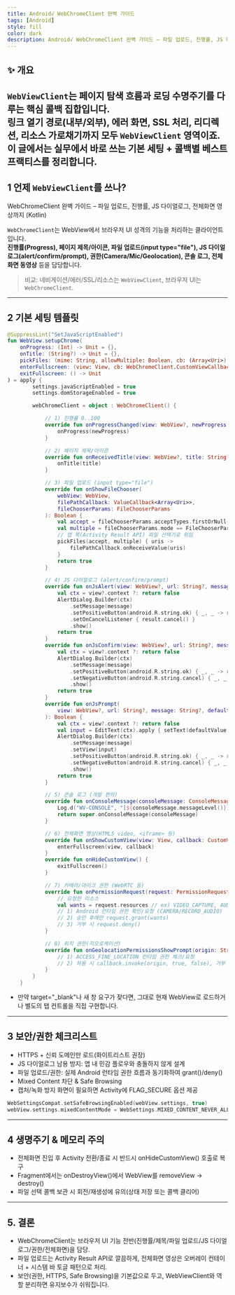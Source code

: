 ```yaml
---
title: Android√ WebChromeClient 완벽 가이드
tags: [Android]
style: fill
color: dark
description: Android√ WebChromeClient 완벽 가이드 – 파일 업로드, 진행률, JS 다이얼로그, 전체화면 영상까지 (Kotlin)
---
```


## ✨ 개요

`WebViewClient`는 **페이지 탐색 흐름과 로딩 수명주기**를 다루는 핵심 콜백 집합입니다.  
링크 열기 경로(내부/외부), 에러 화면, SSL 처리, 리디렉션, 리소스 가로채기까지 모두 `WebViewClient` 영역이죠.  
이 글에서는 **실무에서 바로 쓰는 기본 세팅 + 콜백별 베스트 프랙티스**를 정리합니다.
---

## 1 언제 `WebViewClient`를 쓰나?

WebChromeClient 완벽 가이드 – 파일 업로드, 진행률, JS 다이얼로그, 전체화면 영상까지 (Kotlin)

`WebChromeClient`는 WebView에서 브라우저 UI 성격의 기능을 처리하는 클라이언트입니다.  
**진행률(Progress), 페이지 제목/아이콘, 파일 업로드(input type="file"), JS 다이얼로그(alert/confirm/prompt), 권한(Camera/Mic/Geolocation), 콘솔 로그, 전체화면 동영상** 등을 담당합니다.

> 비교: 네비게이션/에러/SSL/리소스는 `WebViewClient`, 브라우저 UI는 `WebChromeClient`.

---

## 2 기본 세팅 템플릿

```kotlin
@SuppressLint("SetJavaScriptEnabled")
fun WebView.setupChrome(
    onProgress: (Int) -> Unit = {},
    onTitle: (String?) -> Unit = {},
    pickFiles: (mime: String, allowMultiple: Boolean, cb: (Array<Uri>) -> Unit) -> Unit,
    enterFullscreen: (view: View, cb: WebChromeClient.CustomViewCallback) -> Unit,
    exitFullscreen: () -> Unit
) = apply {
        settings.javaScriptEnabled = true
        settings.domStorageEnabled = true

        webChromeClient = object : WebChromeClient() {

            // 1) 진행률 0..100
            override fun onProgressChanged(view: WebView?, newProgress: Int) {
                onProgress(newProgress)
            }

            // 2) 페이지 제목/아이콘
            override fun onReceivedTitle(view: WebView?, title: String?) {
                onTitle(title)
            }

            // 3) 파일 업로드 (input type="file")
            override fun onShowFileChooser(
                webView: WebView,
                filePathCallback: ValueCallback<Array<Uri>>,
                fileChooserParams: FileChooserParams
            ): Boolean {
                val accept = fileChooserParams.acceptTypes.firstOrNull()?.ifBlank { "*/*" } ?: "*/*"
                val multiple = fileChooserParams.mode == FileChooserParams.MODE_OPEN_MULTIPLE
                // 앱 쪽(Activity Result API) 파일 선택기로 위임
                pickFiles(accept, multiple) { uris ->
                    filePathCallback.onReceiveValue(uris)
                }
                return true
            }

            // 4) JS 다이얼로그 (alert/confirm/prompt)
            override fun onJsAlert(view: WebView?, url: String?, message: String?, result: JsResult): Boolean {
                val ctx = view?.context ?: return false
                AlertDialog.Builder(ctx)
                    .setMessage(message)
                    .setPositiveButton(android.R.string.ok) { _, _ -> result.confirm() }
                    .setOnCancelListener { result.cancel() }
                    .show()
                return true
            }
            override fun onJsConfirm(view: WebView?, url: String?, message: String?, result: JsResult): Boolean {
                val ctx = view?.context ?: return false
                AlertDialog.Builder(ctx)
                    .setMessage(message)
                    .setPositiveButton(android.R.string.ok) { _, _ -> result.confirm() }
                    .setNegativeButton(android.R.string.cancel) { _, _ -> result.cancel() }
                    .show()
                return true
            }
            override fun onJsPrompt(
                view: WebView?, url: String?, message: String?, defaultValue: String?, result: JsPromptResult
            ): Boolean {
                val ctx = view?.context ?: return false
                val input = EditText(ctx).apply { setText(defaultValue ?: "") }
                AlertDialog.Builder(ctx)
                    .setMessage(message)
                    .setView(input)
                    .setPositiveButton(android.R.string.ok) { _, _ -> result.confirm(input.text.toString()) }
                    .setNegativeButton(android.R.string.cancel) { _, _ -> result.cancel() }
                    .show()
                return true
            }

            // 5) 콘솔 로그 (개발 편의)
            override fun onConsoleMessage(consoleMessage: ConsoleMessage): Boolean {
                Log.d("WV-CONSOLE", "[${consoleMessage.messageLevel()}] ${consoleMessage.message()} @${consoleMessage.sourceId()}:${consoleMessage.lineNumber()}")
                return super.onConsoleMessage(consoleMessage)
            }

            // 6) 전체화면 영상(HTML5 video, <iframe> 등)
            override fun onShowCustomView(view: View, callback: CustomViewCallback) {
                enterFullscreen(view, callback)
            }
            override fun onHideCustomView() {
                exitFullscreen()
            }

            // 7) 카메라/마이크 권한 (WebRTC 등)
            override fun onPermissionRequest(request: PermissionRequest) {
                // 요청한 리소스
                val wants = request.resources // ex) VIDEO_CAPTURE, AUDIO_CAPTURE
                // 1) Android 런타임 권한 확인/요청 (CAMERA/RECORD_AUDIO)
                // 2) 승인 후에만 request.grant(wants)
                // 3) 거부 시 request.deny()
            }

            // 8) 위치 권한(지오로케이션)
            override fun onGeolocationPermissionsShowPrompt(origin: String?, callback: GeolocationPermissions.Callback) {
                // 1) ACCESS_FINE_LOCATION 런타임 권한 체크/요청
                // 2) 허용 시 callback.invoke(origin, true, false), 거부 시 false
            }
        }
    }
```
- 만약 target="_blank"나 새 창 요구가 잦다면, 그대로 현재 WebView로 로드하거나 별도의 탭 컨트롤을 직접 구현합니다.

---

## 3 보안/권한 체크리스트

- HTTPS + 신뢰 도메인만 로드(화이트리스트 권장)
- JS 다이얼로그 남용 방지: 앱 내 민감 플로우와 충돌하지 않게 설계
- 파일 업로드/권한: 실제 Android 런타임 권한 흐름과 동기화하여 grant()/deny()
- Mixed Content 차단 & Safe Browsing
- 캡처/녹화 방지 화면이 필요하면 Activity에 FLAG_SECURE 옵션 제공

```kotlin
WebSettingsCompat.setSafeBrowsingEnabled(webView.settings, true)
webView.settings.mixedContentMode = WebSettings.MIXED_CONTENT_NEVER_ALLOW

```

---

## 4 생명주기 & 메모리 주의

- 전체화면 진입 후 Activity 전환/종료 시 반드시 onHideCustomView() 호출로 복구
- Fragment에서는 onDestroyView()에서 WebView를 removeView → destroy()
- 파일 선택 콜백 보관 시 회전/재생성에 유의(상태 저장 또는 콜백 클리어)
    
---

## 5. 결론

- WebChromeClient는 브라우저 UI 기능 전반(진행률/제목/파일 업로드/JS 다이얼로그/권한/전체화면)을 담당.
- 파일 업로드는 Activity Result API로 깔끔하게, 전체화면 영상은 오버레이 컨테이너 + 시스템 바 토글 패턴으로 처리.
- 보안(권한, HTTPS, Safe Browsing)을 기본값으로 두고, WebViewClient와 역할 분리하면 유지보수가 쉬워집니다.